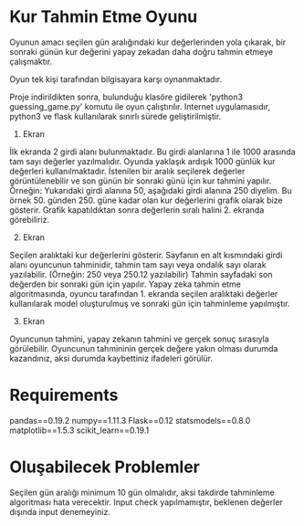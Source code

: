 # Kur Tahmin Etme Oyunu 

Oyunun amacı seçilen gün aralığındaki kur değerlerinden yola çıkarak, bir sonraki günün kur değerini yapay zekadan daha doğru tahmin etmeye çalışmaktır.

Oyun tek kişi tarafından bilgisayara karşı oynanmaktadır. 

Proje indirildikten sonra, bulunduğu klasöre gidilerek 'python3 guessing_game.py' komutu ile oyun çalıştırılır. Internet uygulamasıdır, python3 ve flask kullanılarak sınırlı sürede geliştirilmiştir.  


1. Ekran

İlk ekranda 2 girdi alanı bulunmaktadır. Bu girdi alanlarına 1 ile 1000 arasında tam sayı değerler yazılmalıdır. 
Oyunda yaklaşık ardışık 1000 günlük kur değerleri kullanılmaktadır. 
İstenilen bir aralık seçilerek değerler görüntülenebilir ve son günün bir sonraki günü için kur tahmini yapılır. 
Örneğin: Yukarıdaki girdi alanına 50, aşağıdaki girdi alanına 250 diyelim.
Bu örnek 50. günden 250. güne kadar olan kur değerlerini grafik olarak bize gösterir. Grafik kapatıldıktan sonra değerlerin sıralı halini 2. ekranda görebiliriz. 

2. Ekran

Seçilen aralıktaki kur değerlerini gösterir.
Sayfanın en alt kısmındaki girdi alanı oyuncunun tahminidir, tahmin tam sayı veya ondalık sayı olarak yazılabilir. (Örneğin: 250 veya 250.12 yazılabilir)
Tahmin sayfadaki son değerden bir sonraki gün için yapılır. 
Yapay zeka tahmin etme algoritmasında, oyuncu tarafından 1. ekranda seçilen aralıktaki değerler kullanılarak model oluşturulmuş ve sonraki gün için tahminleme yapılmıştır. 

3. Ekran

Oyuncunun tahmini, yapay zekanın tahmini ve gerçek sonuç sırasıyla görülebilir.
Oyuncunun tahmininin gerçek değere yakın olması durumda kazandınız, aksi durumda kaybettiniz ifadeleri görülür.

# Requirements

pandas==0.19.2
numpy==1.11.3
Flask==0.12
statsmodels==0.8.0
matplotlib==1.5.3
scikit_learn==0.19.1

# Oluşabilecek Problemler

Seçilen gün aralığı minimum 10 gün olmalıdır, aksi takdirde tahminleme algoritması hata verecektir.
Input check yapılmamıştır, beklenen değerler dışında input denemeyiniz. 






